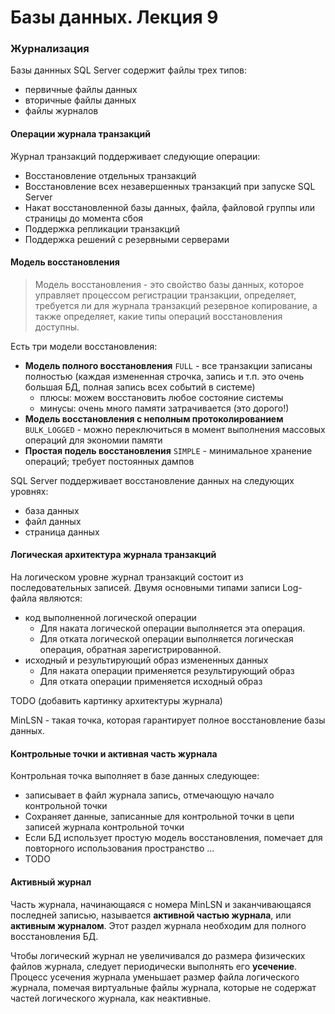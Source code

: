 # Базы данных. Лекция 9

### Журнализация

Базы даннных SQL Server содержит файлы трех типов: 
* первичные файлы данных 
* вторичные файлы данных 
* файлы журналов 

#### Операции журнала транзакций 
Журнал транзакций поддерживает следующие операции:
* Восстановление отдельных транзакций 
* Восстановление всех незавершенных транзакций при запуске SQL Server 
* Накат восстановленной базы данных, файла, файловой группы или страницы до момента сбоя 
* Поддержка репликации транзакций 
* Поддержка решений с резервными серверами

#### Модель восстановления 

> Модель восстановления - это свойство базы данных, которое управляет процессом регистрации транзакции, определяет, требуется ли для журнала транзакций резервное копирование, а также определяет, какие типы операций восстановления доступны.

Есть три модели восстановления:
* **Модель полного восстановления** `FULL` - все транзакции записаны полностью (каждая измененная строчка, запись и т.п. это очень большая БД, полная запись всех событий в системе)
  * плюсы: можем восстановить любое состояние системы 
  * минусы: очень много памяти затрачивается (это дорого!)
* **Модель восстановления с неполным протоколированием** `BULK_LOGGED` - можно переключиться в момент выполнения массовых операций для экономии памяти
* **Простая подель восстановления** `SIMPLE` - минимальное хранение операций; требует постоянных дампов

SQL Server поддерживает восстановление данных на следующих уровнях:
* база данных 
* файл данных 
* страница данных 

#### Логическая архитектура журнала транзакций 
На логическом уровне журнал транзакций состоит из последовательных записей. Двумя основными типами записи Log-файла являются:
* код выполненной логической операции 
  * Для наката логической операции выполняется эта операция.
  * Для отката логической операции выполняется логическая операция, обратная зарегистрированной.
* исходный и результирующий образ измененных данных 
  * Для наката операции применяется результирующий образ
  * Для отката операции применяется исходный образ 

TODO (добавить картинку архитектуры журнала)

MinLSN - такая точка, которая гарантирует полное восстановление базы данных.

#### Контрольные точки и активная часть журнала 

Контрольная точка выполняет в базе данных следующее:
* записывает в файл журнала запись, отмечающую начало контрольной точки 
* Сохраняет данные, записанные для контрольной точки в цепи записей журнала контрольной точки 
* Если БД использует простую модель восстановления, помечает для повторного использования пространство ...
* TODO 

#### Активный журнал 
Часть журнала, начинающаяся с номера MinLSN и заканчивающаяся последней записью, называется **активной частью журнала**, или **активным журналом**. Этот раздел журнала необходим для полного восстановления БД.

Чтобы логический журнал не увеличивался до размера физических файлов журнала, следует периодически выполнять его **усечение**. Процесс усечения журнала уменьшает размер файла логического журнала, помечая виртуальные файлы журнала, которые не содержат частей логического журнала, как неактивные.

